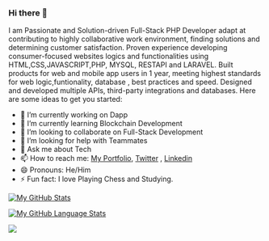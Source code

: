 ### Hi there 👋


I am Passionate and Solution-driven Full-Stack PHP Developer adapt at contributing to highly collaborative work environment, finding solutions and determining customer satisfaction. Proven experience developing consumer-focused websites logics and functionalities using HTML,CSS,JAVASCRIPT,PHP, MYSQL, RESTAPI and LARAVEL. Built products for web and mobile app users in 1 year, meeting highest standards for web logic,funtionality, database , best practices and speed. Designed and developed multiple APIs, third-party integrations and databases.
Here are some ideas to get you started:

- 🔭 I’m currently working on Dapp
- 🌱 I’m currently learning Blockchain Development
- 👯 I’m looking to collaborate on Full-Stack Development
- 🤔 I’m looking for help with Teammates
- 💬 Ask me about Tech
- 📫 How to reach me: [My Portfolio](https://hussainmauwal.com), [Twitter](https://www.twitter.com/HussainMAuwal) , [Linkedin](https://www.linkedin.com/in/hussainmauwal)
- 😄 Pronouns: He/Him
- ⚡ Fun fact: I love Playing Chess and Studying.



[![My GitHub Stats](https://github-readme-stats.vercel.app/api/?username=blackalbino01&count_private=true&theme=tokyonight&showicons=true)]()

[![My GitHub Language Stats](https://github-readme-stats.vercel.app/api/top-langs/?username=blackalbino01&langs_count=5&theme=tokyonight)]()




![](https://komarev.com/ghpvc/?username=blackalbino01)
